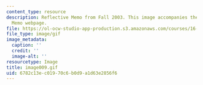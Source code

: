 ```yaml
---
content_type: resource
description: Reflective Memo from Fall 2003. This image accompanies the Reflective
  Memo webpage.
file: https://ol-ocw-studio-app-production.s3.amazonaws.com/courses/16-01-unified-engineering-i-ii-iii-iv-fall-2005-spring-2006/6782c13ec01970c6b0d9a1d63e2856f6_image009.gif
file_type: image/gif
image_metadata:
  caption: ''
  credit: ''
  image-alt: ''
resourcetype: Image
title: image009.gif
uid: 6782c13e-c019-70c6-b0d9-a1d63e2856f6
---
```


